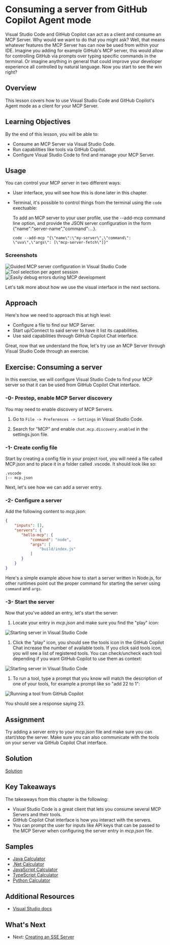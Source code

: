 # Consuming a server from GitHub Copilot Agent mode

Visual Studio Code and GitHub Copilot can act as a client and consume an MCP Server. Why would we want to do that you might ask? Well, that means whatever features the MCP Server has can now be used from within your IDE. Imagine you adding for example GitHub's MCP server, this would allow for controlling GitHub via prompts over typing specific commands in the terminal. Or imagine anything in general that could improve your developer experience all controlled by natural language. Now you start to see the win right?

## Overview

This lesson covers how to use Visual Studio Code and GitHub Copilot's Agent mode as a client for your MCP Server.

## Learning Objectives

By the end of this lesson, you will be able to:

- Consume an MCP Server via Visual Studio Code.
- Run capabilities like tools via GitHub Copilot.
- Configure Visual Studio Code to find and manage your MCP Server.

## Usage

You can control your MCP server in two different ways:

- User interface, you will see how this is done later in this chapter.
- Terminal, it's possible to control things from the terminal using the `code` exectuable:

  To add an MCP server to your user profile, use the --add-mcp command line option, and provide the JSON server configuration in the form {\"name\":\"server-name\",\"command\":...}.

  ```
  code --add-mcp "{\"name\":\"my-server\",\"command\": \"uvx\",\"args\": [\"mcp-server-fetch\"]}"
  ```

### Screenshots

![Guided MCP server configuration in Visual Studio Code](../../images/03-GettingStarted/chat-mode-agent.png)
![Tool selection per agent session](../../images/03-GettingStarted/agent-mode-select-tools.png)
![Easily debug errors during MCP development](../../images/03-GettingStarted/mcp-list-servers.png)

Let's talk more about how we use the visual interface in the next sections.

## Approach

Here's how we need to approach this at high level:

- Configure a file to find our MCP Server.
- Start up/Connect to said server to have it list its capabilities.
- Use said capabilities through GitHub Copilot Chat interface.

Great, now that we understand the flow, let's try use an MCP Server through Visual Studio Code through an exercise.

## Exercise: Consuming a server

In this exercise, we will configure Visual Studio Code to find your MCP server so that it can be used from GitHub Copilot Chat interface.

### -0- Prestep, enable MCP Server discovery

You may need to enable discovery of MCP Servers.

1. Go to `File -> Preferences -> Settings` in Visual Studio Code.

1. Search for "MCP" and enable `chat.mcp.discovery.enabled` in the settings.json file.

### -1- Create config file

Start by creating a config file in your project root, you will need a file called MCP.json and to place it in a folder called .vscode. It should look like so:

```text
.vscode
|-- mcp.json
```

Next, let's see how we can add a server entry.

### -2- Configure a server

Add the following content to *mcp.json*:

```json
{
    "inputs": [],
    "servers": {
       "hello-mcp": {
           "command": "node",
           "args": [
               "build/index.js"
           ]
       }
    }
}
```

Here's a simple example above how to start a server written in Node.js, for other runtimes point out the proper command for starting the server using `command` and `args`.

### -3- Start the server

Now that you've added an entry, let's start the server:

1. Locate your entry in *mcp.json* and make sure you find the "play" icon:

  ![Starting server in Visual Studio Code](./assets/vscode-start-server.png)  

1. Click the "play" icon, you should see the tools icon in the GitHub Copilot Chat increase the number of available tools. If you click said tools icon, you will see a list of registered tools. You can check/uncheck each tool depending if you want GitHub Copilot to use them as context:

  ![Starting server in Visual Studio Code](./assets/vscode-tool.png)

1. To run a tool, type a prompt that you know will match the description of one of your tools, for example a prompt like so "add 22 to 1":

  ![Running a tool from GitHub Copilot](./assets/vscode-agent.png)

  You should see a response saying 23.

## Assignment

Try adding a server entry to your *mcp.json* file and make sure you can start/stop the server. Make sure you can also communicate with the tools on your server via GitHub Copilot Chat interface.

## Solution

[Solution](./solution/README.md)

## Key Takeaways

The takeaways from this chapter is the following:

- Visual Studio Code is a great client that lets you consume several MCP Servers and their tools.
- GitHub Copilot Chat interface is how you interact with the servers.
- You can prompt the user for inputs like API keys that can be passed to the MCP Server when configuring the server entry in *mcp.json* file.

## Samples

- [Java Calculator](../samples/java/calculator/README.md)
- [.Net Calculator](../samples/csharp/)
- [JavaScript Calculator](../samples/javascript/README.md)
- [TypeScript Calculator](../samples/typescript/README.md)
- [Python Calculator](../samples/python/)

## Additional Resources

- [Visual Studio docs](https://code.visualstudio.com/docs/copilot/chat/mcp-servers)

## What's Next

- Next: [Creating an SSE Server](../05-sse-server/README.md)
